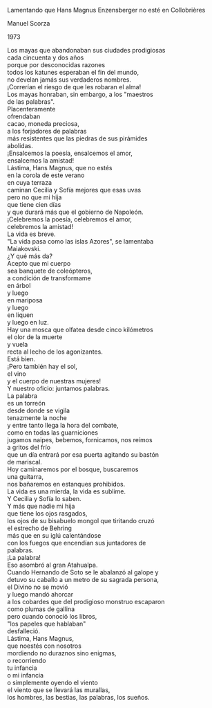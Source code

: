Lamentando que Hans Magnus Enzensberger no esté en Collobrières

Manuel Scorza

1973

Los mayas que abandonaban sus ciudades prodigiosas  
cada cincuenta y dos años  
porque por desconocidas razones  
todos los katunes esperaban el fin del mundo,  
no develan jamás sus verdaderos nombres.  
¡Correrían el riesgo de que les robaran el alma!  
Los mayas honraban, sin embargo, a los "maestros  
de las palabras".  
Placenteramente  
ofrendaban  
cacao, moneda preciosa,  
a los forjadores de palabras  
más resistentes que las piedras de sus pirámides  
abolidas.  
¡Ensalcemos la poesía, ensalcemos el amor,  
ensalcemos la amistad!  
Lástima, Hans Magnus, que no estés  
en la corola de este verano  
en cuya terraza  
caminan Cecilia y Sofía mejores que esas uvas  
pero no que mi hija  
que tiene cien días  
y que durará más que el gobierno de Napoleón.  
¡Celebremos la poesía, celebremos el amor,  
celebremos la amistad!  
La vida es breve.  
"La vida pasa como las islas Azores", se lamentaba  
Maiakovski.  
¿Y qué más da?  
Acepto que mi cuerpo  
sea banquete de coleópteros,  
a condición de transformame  
en árbol  
y luego  
en mariposa  
y luego  
en liquen  
y luego en luz.  
Hay una mosca que olfatea desde cinco kilómetros  
el olor de la muerte  
y vuela  
recta al lecho de los agonizantes.  
Está bien.  
¡Pero también hay el sol,  
el vino  
y el cuerpo de nuestras mujeres!  
Y nuestro oficio: juntamos palabras.  
La palabra  
es un torreón  
desde donde se vigila  
tenazmente la noche  
y entre tanto llega la hora del combate,  
como en todas las guarniciones  
jugamos naipes, bebemos, fornicamos, nos reímos  
a gritos del frío  
que un día entrará por esa puerta agitando su bastón  
de mariscal.  
Hoy caminaremos por el bosque, buscaremos  
una guitarra,  
nos bañaremos en estanques prohibidos.  
La vida es una mierda, la vida es sublime.  
Y Cecilia y Sofía lo saben.  
Y más que nadie mi hija  
que tiene los ojos rasgados,  
los ojos de su bisabuelo mongol que tiritando cruzó  
el estrecho de Behring  
más que en su iglú calentándose  
con los fuegos que encendían sus juntadores de  
palabras.  
¡La palabra!  
Eso asombró al gran Atahualpa.  
Cuando Hernando de Soto se le abalanzó al galope y  
detuvo su caballo a un metro de su sagrada persona,  
el Divino no se movió  
y luego mandó ahorcar  
a los cobardes que del prodigioso monstruo escaparon  
como plumas de gallina  
pero cuando conoció los libros,  
"los papeles que hablaban"  
desfalleció.  
Lástima, Hans Magnus,  
que noestés con nosotros  
mordiendo no duraznos sino enigmas,  
o recorriendo  
tu infancia  
o mi infancia  
o simplemente oyendo el viento  
el viento que se llevará las murallas,  
los hombres, las bestias, las palabras, los sueños.  
